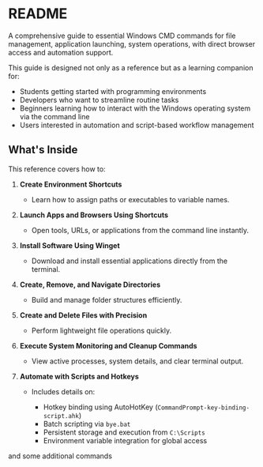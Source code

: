 # README

A comprehensive guide to essential Windows CMD commands for file management, application launching, system operations, with direct browser access and automation support.

This guide is designed not only as a reference but as a learning companion for:

* Students getting started with programming environments
* Developers who want to streamline routine tasks
* Beginners learning how to interact with the Windows operating system via the command line
* Users interested in automation and script-based workflow management

## What's Inside

This reference covers how to:

1. **Create Environment Shortcuts**

   * Learn how to assign paths or executables to variable names.

2. **Launch Apps and Browsers Using Shortcuts**

   * Open tools, URLs, or applications from the command line instantly.

3. **Install Software Using Winget**

   * Download and install essential applications directly from the terminal.

4. **Create, Remove, and Navigate Directories**

   * Build and manage folder structures efficiently.

5. **Create and Delete Files with Precision**

   * Perform lightweight file operations quickly.

6. **Execute System Monitoring and Cleanup Commands**

   * View active processes, system details, and clear terminal output.

7. **Automate with Scripts and Hotkeys**

   * Includes details on:

     * Hotkey binding using AutoHotKey (`CommandPrompt-key-binding-script.ahk`)
     * Batch scripting via `bye.bat`
     * Persistent storage and execution from `C:\Scripts`
     * Environment variable integration for global access

 and some additional commands

